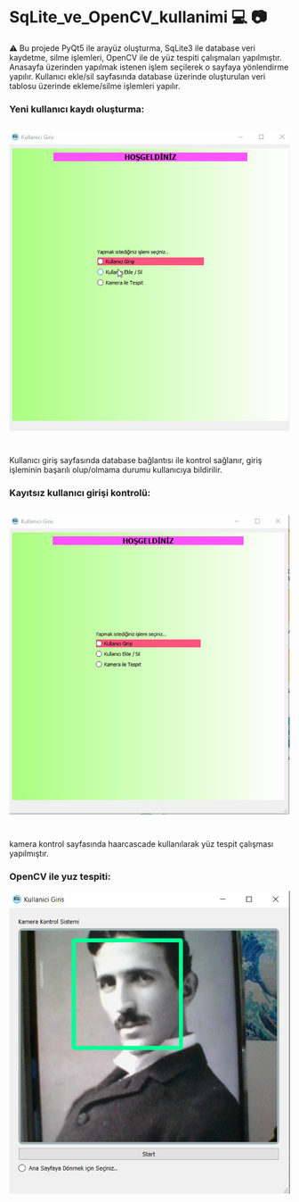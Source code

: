 # SqLite_ve_OpenCV_kullanimi 💻 📷

⚠️ Bu projede PyQt5 ile arayüz oluşturma, SqLite3 ile database veri kaydetme, silme işlemleri, OpenCV ile de yüz tespiti çalışmaları yapılmıştır. 
Anasayfa üzerinden yapılmak istenen işlem seçilerek o sayfaya yönlendirme yapılır. Kullanıcı ekle/sil sayfasında database üzerinde oluşturulan veri tablosu üzerinde ekleme/silme işlemleri yapılır.

### Yeni kullanıcı kaydı oluşturma:

![alt text](docs/readme_images/kullanici_kayit.gif?raw=true) 
---
# 

Kullanıcı giriş sayfasında database bağlantısı ile kontrol sağlanır, giriş işleminin başarılı olup/olmama durumu kullanıcıya bildirilir.

### Kayıtsız kullanıcı girişi kontrolü:

![alt text](docs/readme_images/kayitsiz_kullanici.gif?raw=true) 
---
# 
kamera kontrol sayfasında haarcascade kullanılarak yüz tespit çalışması yapılmıştır. 
### OpenCV ile yuz tespiti:
![alt text](docs/readme_images/kamera_tespit.png?raw=true) 
# 
